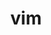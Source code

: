 ---
title: "vim"
layout: cache
categories: [package, develop]
meta: {"versions": ["9.0.0045", "9.1.0437"], "compilers": ["gcc@=11.4.0"], "oss": ["ubuntu22.04"], "platforms": ["linux"], "targets": ["x86_64_v3"], "stacks": ["root", "tutorial"], "num_specs": 2, "num_specs_by_stack": {"tutorial": 2, "root": 2}}
spec_details: [{"hash": "rxps5xy2kjvx52ue5rcmrhzebi7lgusa", "compiler": "gcc@=11.4.0", "versions": ["9.0.0045"], "os": "ubuntu22.04", "platform": "linux", "target": "x86_64_v3", "variants": ["build_system=autotools", "~cscope", "features=normal", "~gui", "~lua", "~perl", "~python", "~ruby", "~x"], "stacks": ["tutorial", "root"], "size": "-", "tarball": "https://binaries.spack.io/develop/build_cache/linux-ubuntu22.04-x86_64_v3/gcc-11.4.0/vim-9.0.0045/linux-ubuntu22.04-x86_64_v3-gcc-11.4.0-vim-9.0.0045-rxps5xy2kjvx52ue5rcmrhzebi7lgusa.spack"}, {"hash": "xberet2sfq7loytplfnismlhz5mvi7xd", "compiler": "gcc@=11.4.0", "versions": ["9.1.0437"], "os": "ubuntu22.04", "platform": "linux", "target": "x86_64_v3", "variants": ["build_system=autotools", "~cscope", "features=normal", "~gui", "~lua", "~perl", "~python", "~ruby", "~x"], "stacks": ["tutorial", "root"], "size": "-", "tarball": "https://binaries.spack.io/develop/build_cache/linux-ubuntu22.04-x86_64_v3/gcc-11.4.0/vim-9.1.0437/linux-ubuntu22.04-x86_64_v3-gcc-11.4.0-vim-9.1.0437-xberet2sfq7loytplfnismlhz5mvi7xd.spack"}]
---